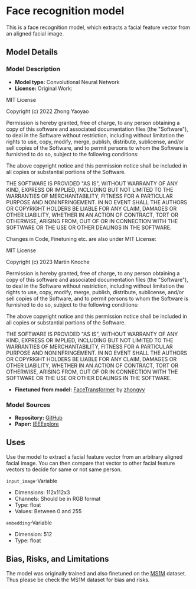 # Face recognition model

This is a face recognition model, which extracts a facial feature vector from an aligned facial image.

## Model Details

### Model Description

- **Model type:** Convolutional Neural Network
- **License:** 
Original Work:

MIT License

Copyright (c) 2022 Zhong Yaoyao

Permission is hereby granted, free of charge, to any person obtaining a copy
of this software and associated documentation files (the "Software"), to deal
in the Software without restriction, including without limitation the rights
to use, copy, modify, merge, publish, distribute, sublicense, and/or sell
copies of the Software, and to permit persons to whom the Software is
furnished to do so, subject to the following conditions:

The above copyright notice and this permission notice shall be included in all
copies or substantial portions of the Software.

THE SOFTWARE IS PROVIDED "AS IS", WITHOUT WARRANTY OF ANY KIND, EXPRESS OR
IMPLIED, INCLUDING BUT NOT LIMITED TO THE WARRANTIES OF MERCHANTABILITY,
FITNESS FOR A PARTICULAR PURPOSE AND NONINFRINGEMENT. IN NO EVENT SHALL THE
AUTHORS OR COPYRIGHT HOLDERS BE LIABLE FOR ANY CLAIM, DAMAGES OR OTHER
LIABILITY, WHETHER IN AN ACTION OF CONTRACT, TORT OR OTHERWISE, ARISING FROM,
OUT OF OR IN CONNECTION WITH THE SOFTWARE OR THE USE OR OTHER DEALINGS IN THE
SOFTWARE.

Changes in Code, Finetuning etc. are also under MIT License:

MIT License

Copyright (c) 2023 Martin Knoche

Permission is hereby granted, free of charge, to any person obtaining a copy
of this software and associated documentation files (the "Software"), to deal
in the Software without restriction, including without limitation the rights
to use, copy, modify, merge, publish, distribute, sublicense, and/or sell
copies of the Software, and to permit persons to whom the Software is
furnished to do so, subject to the following conditions:

The above copyright notice and this permission notice shall be included in all
copies or substantial portions of the Software.

THE SOFTWARE IS PROVIDED "AS IS", WITHOUT WARRANTY OF ANY KIND, EXPRESS OR
IMPLIED, INCLUDING BUT NOT LIMITED TO THE WARRANTIES OF MERCHANTABILITY,
FITNESS FOR A PARTICULAR PURPOSE AND NONINFRINGEMENT. IN NO EVENT SHALL THE
AUTHORS OR COPYRIGHT HOLDERS BE LIABLE FOR ANY CLAIM, DAMAGES OR OTHER
LIABILITY, WHETHER IN AN ACTION OF CONTRACT, TORT OR OTHERWISE, ARISING FROM,
OUT OF OR IN CONNECTION WITH THE SOFTWARE OR THE USE OR OTHER DEALINGS IN THE
SOFTWARE.

- **Finetuned from model:** [FaceTransformer](https://github.com/zhongyy/Face-Transformer) by [zhongyy](https://github.com/zhongyy)

### Model Sources

- **Repository:** [GitHub](github.com/martlgap/octuplet-loss)
- **Paper:** [IEEExplore](https://ieeexplore.ieee.org/document/10042669)

## Uses

Use the model to extract a facial feature vector from an arbitrary aligned facial image. You can then compare that vector to other facial feature vectors to decide for same or not same person. 

`input_image`-Variable

- Dimensions: 112x112x3
- Channels: Should be in RGB format
- Type: float
- Values: Between 0 and 255

`embedding`-Variable

- Dimension: 512
- Type: float

## Bias, Risks, and Limitations

The model was originally trained and also finetuned on the [MS1M](https://exposing.ai/msceleb/) dataset. Thus please be check the MS1M dataset for bias and risks.
